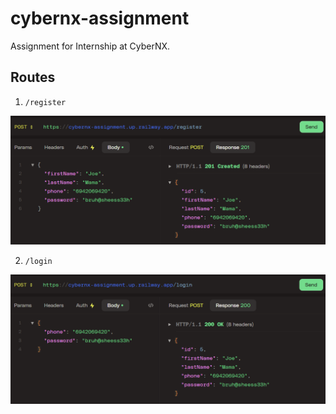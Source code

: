 # cybernx-assignment

Assignment for Internship at CyberNX.

## Routes

1. `/register`

![register_screenshot](assets\register.png 'register_screenshot')

2. `/login`

![login_screenshots](assets\login.png 'login_screenshot')
